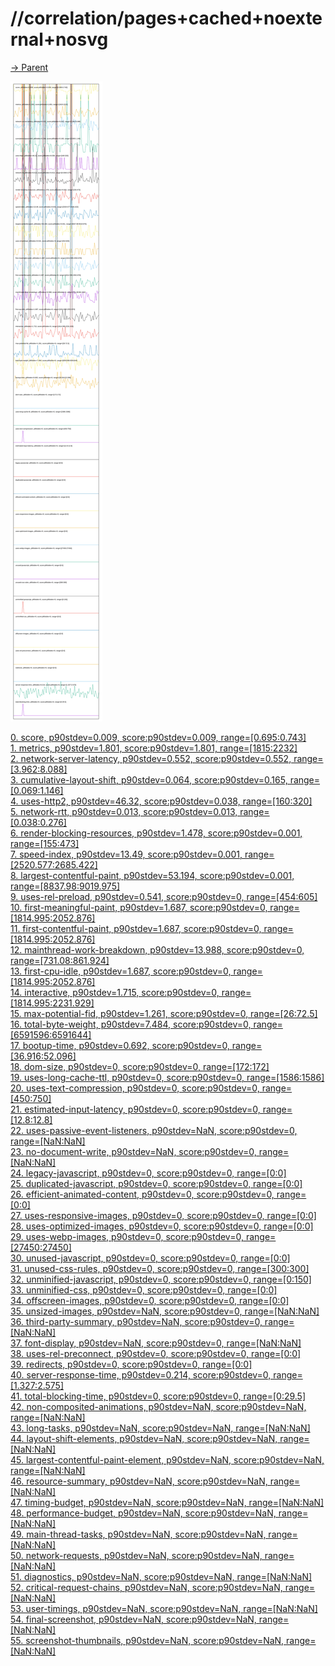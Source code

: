 
# //correlation/pages+cached+noexternal+nosvg

[→ Parent](../..)

![PLOT: correlation](./correlation.svg)

[0. score, p90stdev=0.009, score:p90stdev=0.009, range=[0.695:0.743]](../../meta/score/samples/pages+cached+noexternal+nosvg)  
[1. metrics, p90stdev=1.801, score:p90stdev=1.801, range=[1815:2232]](../../metrics/samples/pages+cached+noexternal+nosvg/)  
[2. network-server-latency, p90stdev=0.552, score:p90stdev=0.552, range=[3.962:8.088]](../../network-server-latency/samples/pages+cached+noexternal+nosvg/)  
[3. cumulative-layout-shift, p90stdev=0.064, score:p90stdev=0.165, range=[0.069:1.146]](../../cumulative-layout-shift/samples/pages+cached+noexternal+nosvg/)  
[4. uses-http2, p90stdev=46.32, score:p90stdev=0.038, range=[160:320]](../../uses-http2/samples/pages+cached+noexternal+nosvg/)  
[5. network-rtt, p90stdev=0.013, score:p90stdev=0.013, range=[0.038:0.276]](../../network-rtt/samples/pages+cached+noexternal+nosvg/)  
[6. render-blocking-resources, p90stdev=1.478, score:p90stdev=0.001, range=[155:473]](../../render-blocking-resources/samples/pages+cached+noexternal+nosvg/)  
[7. speed-index, p90stdev=13.49, score:p90stdev=0.001, range=[2520.577:2685.422]](../../speed-index/samples/pages+cached+noexternal+nosvg/)  
[8. largest-contentful-paint, p90stdev=53.194, score:p90stdev=0.001, range=[8837.98:9019.975]](../../largest-contentful-paint/samples/pages+cached+noexternal+nosvg/)  
[9. uses-rel-preload, p90stdev=0.541, score:p90stdev=0, range=[454:605]](../../uses-rel-preload/samples/pages+cached+noexternal+nosvg/)  
[10. first-meaningful-paint, p90stdev=1.687, score:p90stdev=0, range=[1814.995:2052.876]](../../first-meaningful-paint/samples/pages+cached+noexternal+nosvg/)  
[11. first-contentful-paint, p90stdev=1.687, score:p90stdev=0, range=[1814.995:2052.876]](../../first-contentful-paint/samples/pages+cached+noexternal+nosvg/)  
[12. mainthread-work-breakdown, p90stdev=13.988, score:p90stdev=0, range=[731.08:861.924]](../../mainthread-work-breakdown/samples/pages+cached+noexternal+nosvg/)  
[13. first-cpu-idle, p90stdev=1.687, score:p90stdev=0, range=[1814.995:2052.876]](../../first-cpu-idle/samples/pages+cached+noexternal+nosvg/)  
[14. interactive, p90stdev=1.715, score:p90stdev=0, range=[1814.995:2231.929]](../../interactive/samples/pages+cached+noexternal+nosvg/)  
[15. max-potential-fid, p90stdev=1.261, score:p90stdev=0, range=[26:72.5]](../../max-potential-fid/samples/pages+cached+noexternal+nosvg/)  
[16. total-byte-weight, p90stdev=7.484, score:p90stdev=0, range=[6591596:6591644]](../../total-byte-weight/samples/pages+cached+noexternal+nosvg/)  
[17. bootup-time, p90stdev=0.692, score:p90stdev=0, range=[36.916:52.096]](../../bootup-time/samples/pages+cached+noexternal+nosvg/)  
[18. dom-size, p90stdev=0, score:p90stdev=0, range=[172:172]](../../dom-size/samples/pages+cached+noexternal+nosvg/)  
[19. uses-long-cache-ttl, p90stdev=0, score:p90stdev=0, range=[1586:1586]](../../uses-long-cache-ttl/samples/pages+cached+noexternal+nosvg/)  
[20. uses-text-compression, p90stdev=0, score:p90stdev=0, range=[450:750]](../../uses-text-compression/samples/pages+cached+noexternal+nosvg/)  
[21. estimated-input-latency, p90stdev=0, score:p90stdev=0, range=[12.8:12.8]](../../estimated-input-latency/samples/pages+cached+noexternal+nosvg/)  
[22. uses-passive-event-listeners, p90stdev=NaN, score:p90stdev=0, range=[NaN:NaN]](../../uses-passive-event-listeners/samples/pages+cached+noexternal+nosvg/)  
[23. no-document-write, p90stdev=NaN, score:p90stdev=0, range=[NaN:NaN]](../../no-document-write/samples/pages+cached+noexternal+nosvg/)  
[24. legacy-javascript, p90stdev=0, score:p90stdev=0, range=[0:0]](../../legacy-javascript/samples/pages+cached+noexternal+nosvg/)  
[25. duplicated-javascript, p90stdev=0, score:p90stdev=0, range=[0:0]](../../duplicated-javascript/samples/pages+cached+noexternal+nosvg/)  
[26. efficient-animated-content, p90stdev=0, score:p90stdev=0, range=[0:0]](../../efficient-animated-content/samples/pages+cached+noexternal+nosvg/)  
[27. uses-responsive-images, p90stdev=0, score:p90stdev=0, range=[0:0]](../../uses-responsive-images/samples/pages+cached+noexternal+nosvg/)  
[28. uses-optimized-images, p90stdev=0, score:p90stdev=0, range=[0:0]](../../uses-optimized-images/samples/pages+cached+noexternal+nosvg/)  
[29. uses-webp-images, p90stdev=0, score:p90stdev=0, range=[27450:27450]](../../uses-webp-images/samples/pages+cached+noexternal+nosvg/)  
[30. unused-javascript, p90stdev=0, score:p90stdev=0, range=[0:0]](../../unused-javascript/samples/pages+cached+noexternal+nosvg/)  
[31. unused-css-rules, p90stdev=0, score:p90stdev=0, range=[300:300]](../../unused-css-rules/samples/pages+cached+noexternal+nosvg/)  
[32. unminified-javascript, p90stdev=0, score:p90stdev=0, range=[0:150]](../../unminified-javascript/samples/pages+cached+noexternal+nosvg/)  
[33. unminified-css, p90stdev=0, score:p90stdev=0, range=[0:0]](../../unminified-css/samples/pages+cached+noexternal+nosvg/)  
[34. offscreen-images, p90stdev=0, score:p90stdev=0, range=[0:0]](../../offscreen-images/samples/pages+cached+noexternal+nosvg/)  
[35. unsized-images, p90stdev=NaN, score:p90stdev=0, range=[NaN:NaN]](../../unsized-images/samples/pages+cached+noexternal+nosvg/)  
[36. third-party-summary, p90stdev=NaN, score:p90stdev=0, range=[NaN:NaN]](../../third-party-summary/samples/pages+cached+noexternal+nosvg/)  
[37. font-display, p90stdev=NaN, score:p90stdev=0, range=[NaN:NaN]](../../font-display/samples/pages+cached+noexternal+nosvg/)  
[38. uses-rel-preconnect, p90stdev=0, score:p90stdev=0, range=[0:0]](../../uses-rel-preconnect/samples/pages+cached+noexternal+nosvg/)  
[39. redirects, p90stdev=0, score:p90stdev=0, range=[0:0]](../../redirects/samples/pages+cached+noexternal+nosvg/)  
[40. server-response-time, p90stdev=0.214, score:p90stdev=0, range=[1.327:2.575]](../../server-response-time/samples/pages+cached+noexternal+nosvg/)  
[41. total-blocking-time, p90stdev=0, score:p90stdev=0, range=[0:29.5]](../../total-blocking-time/samples/pages+cached+noexternal+nosvg/)  
[42. non-composited-animations, p90stdev=NaN, score:p90stdev=NaN, range=[NaN:NaN]](../../non-composited-animations/samples/pages+cached+noexternal+nosvg/)  
[43. long-tasks, p90stdev=NaN, score:p90stdev=NaN, range=[NaN:NaN]](../../long-tasks/samples/pages+cached+noexternal+nosvg/)  
[44. layout-shift-elements, p90stdev=NaN, score:p90stdev=NaN, range=[NaN:NaN]](../../layout-shift-elements/samples/pages+cached+noexternal+nosvg/)  
[45. largest-contentful-paint-element, p90stdev=NaN, score:p90stdev=NaN, range=[NaN:NaN]](../../largest-contentful-paint-element/samples/pages+cached+noexternal+nosvg/)  
[46. resource-summary, p90stdev=NaN, score:p90stdev=NaN, range=[NaN:NaN]](../../resource-summary/samples/pages+cached+noexternal+nosvg/)  
[47. timing-budget, p90stdev=NaN, score:p90stdev=NaN, range=[NaN:NaN]](../../timing-budget/samples/pages+cached+noexternal+nosvg/)  
[48. performance-budget, p90stdev=NaN, score:p90stdev=NaN, range=[NaN:NaN]](../../performance-budget/samples/pages+cached+noexternal+nosvg/)  
[49. main-thread-tasks, p90stdev=NaN, score:p90stdev=NaN, range=[NaN:NaN]](../../main-thread-tasks/samples/pages+cached+noexternal+nosvg/)  
[50. network-requests, p90stdev=NaN, score:p90stdev=NaN, range=[NaN:NaN]](../../network-requests/samples/pages+cached+noexternal+nosvg/)  
[51. diagnostics, p90stdev=NaN, score:p90stdev=NaN, range=[NaN:NaN]](../../diagnostics/samples/pages+cached+noexternal+nosvg/)  
[52. critical-request-chains, p90stdev=NaN, score:p90stdev=NaN, range=[NaN:NaN]](../../critical-request-chains/samples/pages+cached+noexternal+nosvg/)  
[53. user-timings, p90stdev=NaN, score:p90stdev=NaN, range=[NaN:NaN]](../../user-timings/samples/pages+cached+noexternal+nosvg/)  
[54. final-screenshot, p90stdev=NaN, score:p90stdev=NaN, range=[NaN:NaN]](../../final-screenshot/samples/pages+cached+noexternal+nosvg/)  
[55. screenshot-thumbnails, p90stdev=NaN, score:p90stdev=NaN, range=[NaN:NaN]](../../screenshot-thumbnails/samples/pages+cached+noexternal+nosvg/)  

